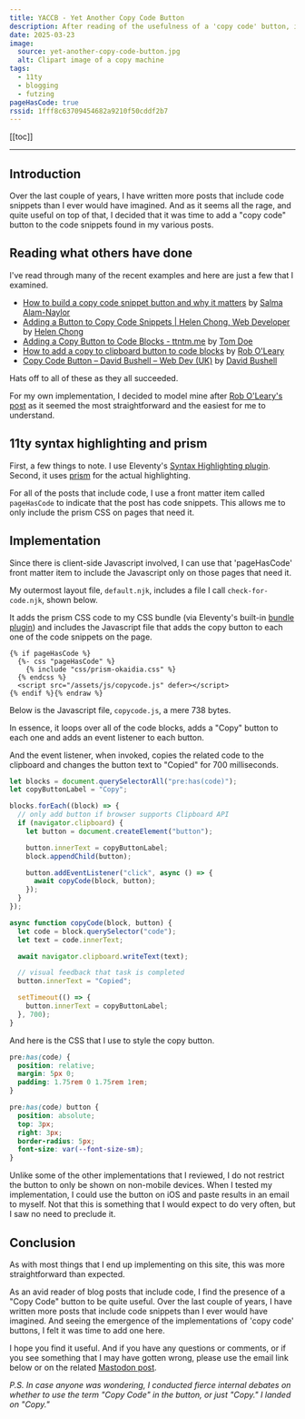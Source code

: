 ```yaml
---
title: YACCB - Yet Another Copy Code Button
description: After reading of the usefulness of a 'copy code' button, it was time to add one here.
date: 2025-03-23
image:
  source: yet-another-copy-code-button.jpg
  alt: Clipart image of a copy machine
tags:
  - 11ty
  - blogging
  - futzing
pageHasCode: true
rssid: 1fff8c63709454682a9210f50cddf2b7
---
```


[[toc]]

---

## Introduction

Over the last couple of years, I have written more posts that include code snippets than I ever would have imagined. And as it seems all the rage, and quite useful on top of that, I decided that it was time to add a "copy code" button to the code snippets found in my various posts.

## Reading what others have done

I've read through many of the recent examples and here are just a few that I examined.

- [How to build a copy code snippet button and why it matters](https://whitep4nth3r.com/blog/how-to-build-a-copy-code-snippet-button/) by [Salma Alam-Naylor](https://whitep4nth3r.com/)
- [Adding a Button to Copy Code Snippets | Helen Chong, Web Developer](https://helenchong.dev/blog/posts/2025-02-19-copy-code-button/) by [Helen Chong](https://helenchong.dev/)
- [Adding a Copy Button to Code Blocks - ttntm.me](https://ttntm.me/blog/adding-a-copy-button-to-code-blocks/) by [Tom Doe](https://ttntm.me/)
- [How to add a copy to clipboard button to code blocks](https://www.roboleary.net/2022/01/13/copy-code-to-clipboard-blog.html) by [Rob O'Leary](https://www.roboleary.net/)
- [Copy Code Button – David Bushell – Web Dev (UK)](https://dbushell.com/2025/02/14/copy-code-button/) by [David Bushell](https://dbushell.com/)

Hats off to all of these as they all succeeded.

For my own implementation, I decided to model mine after [Rob O'Leary's post](https://www.roboleary.net/2022/01/13/copy-code-to-clipboard-blog.html) as it seemed the most straightforward and the easiest for me to understand.

## 11ty syntax highlighting and prism

First, a few things to note. I use Eleventy's [Syntax Highlighting plugin](https://www.11ty.dev/docs/plugins/syntaxhighlight/). Second, it uses [prism](https://prismjs.com/) for the actual highlighting.

For all of the posts that include code, I use a front matter item called `pageHasCode` to indicate that the post has code snippets. This allows me to only include the prism CSS on pages that need it.

## Implementation

Since there is client-side Javascript involved, I can use that 'pageHasCode' front matter item to include the Javascript only on those pages that need it.

My outermost layout file, `default.njk`, includes a file I call `check-for-code.njk`, shown below.

It adds the prism CSS code to my CSS bundle (via Eleventy's built-in [bundle plugin](https://www.11ty.dev/docs/plugins/bundle/)) and includes the Javascript file that adds the copy button to each one of the code snippets on the page.

```jinja2{% raw %}
{% if pageHasCode %}
  {%- css "pageHasCode" %}
    {% include "css/prism-okaidia.css" %}
  {% endcss %}
  <script src="/assets/js/copycode.js" defer></script>
{% endif %}{% endraw %}
```

Below is the Javascript file, `copycode.js`, a mere 738 bytes.

In essence, it loops over all of the code blocks, adds a "Copy" button to each one and adds an event listener to each button.

And the event listener, when invoked, copies the related code to the clipboard and changes the button text to "Copied" for 700 milliseconds.

```javascript
let blocks = document.querySelectorAll("pre:has(code)");
let copyButtonLabel = "Copy";

blocks.forEach((block) => {
  // only add button if browser supports Clipboard API
  if (navigator.clipboard) {
    let button = document.createElement("button");

    button.innerText = copyButtonLabel;
    block.appendChild(button);

    button.addEventListener("click", async () => {
      await copyCode(block, button);
    });
  }
});

async function copyCode(block, button) {
  let code = block.querySelector("code");
  let text = code.innerText;

  await navigator.clipboard.writeText(text);

  // visual feedback that task is completed
  button.innerText = "Copied";

  setTimeout(() => {
    button.innerText = copyButtonLabel;
  }, 700);
}
```

And here is the CSS that I use to style the copy button.

```css
pre:has(code) {
  position: relative;
  margin: 5px 0;
  padding: 1.75rem 0 1.75rem 1rem;
}

pre:has(code) button {
  position: absolute;
  top: 3px;
  right: 3px;
  border-radius: 5px;
  font-size: var(--font-size-sm);
}
```

Unlike some of the other implementations that I reviewed, I do not restrict the button to only be shown on non-mobile devices. When I tested my implementation, I could use the button on iOS and paste results in an email to myself. Not that this is something that I would expect to do very often, but I saw no need to preclude it.

## Conclusion

As with most things that I end up implementing on this site, this was more straightforward than expected.

As an avid reader of blog posts that include code, I find the presence of a "Copy Code" button to be quite useful. Over the last couple of years, I have written more posts that include code snippets than I ever would have imagined. And seeing the emergence of the implementations of 'copy code' buttons, I felt it was time to add one here.

I hope you find it useful. And if you have any questions or comments, or if you see something that I may have gotten wrong, please use the email link below or on the related [Mastodon post](https://indieweb.social/@bobmonsour/114213179795689950).

_P.S. In case anyone was wondering, I conducted fierce internal debates on whether to use the term "Copy Code" in the button, or just "Copy." I landed on "Copy."_
